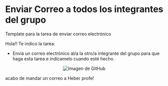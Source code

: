 # Enviar Correo a todos los integrantes del grupo
Template para la tarea de enviar correo electrónico

Hola!! Te indico la tarea: 

* Envía un correo electrónico al/a la otro/a integrante del grupo para que haga esta tarea e indícamelo cuando esté hecho. 

<div style="text-align: center"><img src="https://loremflickr.com/640/480/github" alt="Imagen de GitHub"/></div>

acabo de mandar un correo a Heber profe!